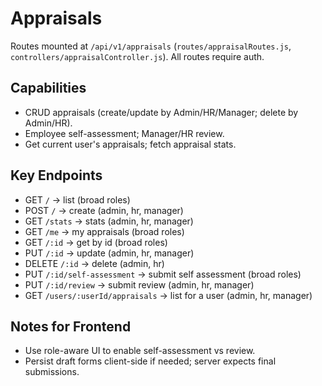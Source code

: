 # Appraisals

Routes mounted at `/api/v1/appraisals` (`routes/appraisalRoutes.js`, `controllers/appraisalController.js`). All routes require auth.

## Capabilities
- CRUD appraisals (create/update by Admin/HR/Manager; delete by Admin/HR).
- Employee self-assessment; Manager/HR review.
- Get current user's appraisals; fetch appraisal stats.

## Key Endpoints
- GET `/` → list (broad roles)
- POST `/` → create (admin, hr, manager)
- GET `/stats` → stats (admin, hr, manager)
- GET `/me` → my appraisals (broad roles)
- GET `/:id` → get by id (broad roles)
- PUT `/:id` → update (admin, hr, manager)
- DELETE `/:id` → delete (admin, hr)
- PUT `/:id/self-assessment` → submit self assessment (broad roles)
- PUT `/:id/review` → submit review (admin, hr, manager)
- GET `/users/:userId/appraisals` → list for a user (admin, hr, manager)

## Notes for Frontend
- Use role-aware UI to enable self-assessment vs review.
- Persist draft forms client-side if needed; server expects final submissions.
